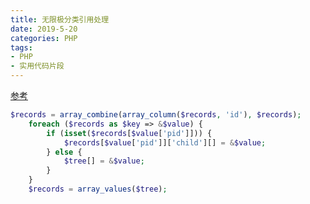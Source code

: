 ```yaml
---
title: 无限极分类引用处理
date: 2019-5-20
categories: PHP
tags: 
- PHP
- 实用代码片段
---
```


[参考](https://blog.csdn.net/tiansidehao/article/details/79025359)

```php
$records = array_combine(array_column($records, 'id'), $records);
    foreach ($records as $key => &$value) {
        if (isset($records[$value['pid']])) {
            $records[$value['pid']]['child'][] = &$value;
        } else {
            $tree[] = &$value;
        }
    }
    $records = array_values($tree);
```
